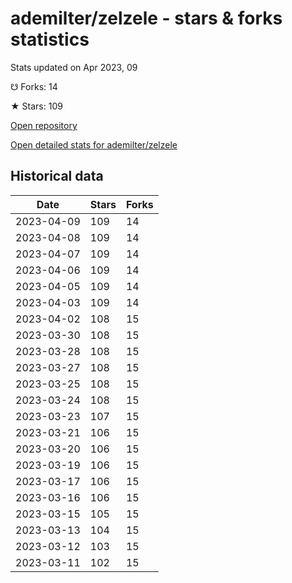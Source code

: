 # ademilter/zelzele - stars & forks statistics

Stats updated on Apr 2023, 09

☋ Forks: 14

★ Stars: 109

[Open repository](https://github.com/ademilter/zelzele)

[Open detailed stats for ademilter/zelzele](https://reviewgithub.com/rep/ademilter/zelzele)

## Historical data
| Date | Stars | Forks |
|------|-------|-------|
| 2023-04-09 | 109 | 14 | 
| 2023-04-08 | 109 | 14 | 
| 2023-04-07 | 109 | 14 | 
| 2023-04-06 | 109 | 14 | 
| 2023-04-05 | 109 | 14 | 
| 2023-04-03 | 109 | 14 | 
| 2023-04-02 | 108 | 15 | 
| 2023-03-30 | 108 | 15 | 
| 2023-03-28 | 108 | 15 | 
| 2023-03-27 | 108 | 15 | 
| 2023-03-25 | 108 | 15 | 
| 2023-03-24 | 108 | 15 | 
| 2023-03-23 | 107 | 15 | 
| 2023-03-21 | 106 | 15 | 
| 2023-03-20 | 106 | 15 | 
| 2023-03-19 | 106 | 15 | 
| 2023-03-17 | 106 | 15 | 
| 2023-03-16 | 106 | 15 | 
| 2023-03-15 | 105 | 15 | 
| 2023-03-13 | 104 | 15 | 
| 2023-03-12 | 103 | 15 | 
| 2023-03-11 | 102 | 15 | 

